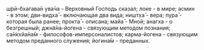 ш́рӣ-бхагава̄н ува̄ча - Верховный Господь сказал; локе - в мире; асмин - в этом; дви-видха̄ - включающая два вида; ништ̣ха̄ - вера; пура̄ - которая была ранее; прокта̄ - описана; майа̄ - Мной; анагха - о безгрешный; джн̃а̄на-йогена - связующим методом познания; са̄н̇кхйа̄на̄м - философов-имперсоналистов; карма-йогена - связующим методом преданного служения; йогина̄м - преданных.